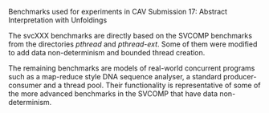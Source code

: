 Benchmarks used for experiments in CAV Submission 17:
  Abstract Interpretation with Unfoldings

The svcXXX benchmarks are directly based on the SVCOMP benchmarks from the directories *pthread* and *pthread-ext*. 
Some of them were modified to add data non-determinism and bounded thread creation.

The remaining benchmarks are models of real-world concurrent programs such as a map-reduce style DNA sequence analyser, a standard producer-consumer and a thread pool. Their functionality is representative of some of the more advanced benchmarks in the SVCOMP that have data non-determinism.
